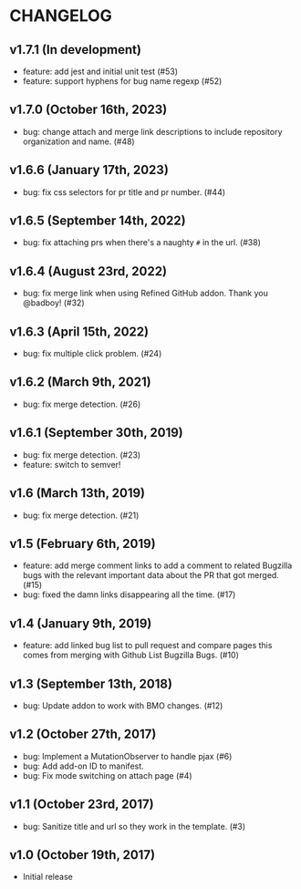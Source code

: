 # CHANGELOG

## v1.7.1 (In development)
* feature: add jest and initial unit test (#53)
* feature: support hyphens for bug name regexp (#52)

## v1.7.0 (October 16th, 2023)

* bug: change attach and merge link descriptions to include repository
  organization and name. (#48)


## v1.6.6 (January 17th, 2023)

* bug: fix css selectors for pr title and pr number. (#44)


## v1.6.5 (September 14th, 2022)

* bug: fix attaching prs when there's a naughty `#` in the url. (#38)


## v1.6.4 (August 23rd, 2022)

* bug: fix merge link when using Refined GitHub addon. Thank you @badboy! (#32)


## v1.6.3 (April 15th, 2022)

* bug: fix multiple click problem. (#24)


## v1.6.2 (March 9th, 2021)

* bug: fix merge detection. (#26)


## v1.6.1 (September 30th, 2019)

* bug: fix merge detection. (#23)
* feature: switch to semver!


## v1.6 (March 13th, 2019)

* bug: fix merge detection. (#21)


## v1.5 (February 6th, 2019)

* feature: add merge comment links to add a comment to related Bugzilla
  bugs with the relevant important data about the PR that got merged. (#15)
* bug: fixed the damn links disappearing all the time. (#17)


## v1.4 (January 9th, 2019)

* feature: add linked bug list to pull request and compare pages this
  comes from merging with Github List Bugzilla Bugs. (#10)


## v1.3 (September 13th, 2018)

* bug: Update addon to work with BMO changes. (#12)


## v1.2 (October 27th, 2017)

* bug: Implement a MutationObserver to handle pjax (#6)
* bug: Add add-on ID to manifest.
* bug: Fix mode switching on attach page (#4)


## v1.1 (October 23rd, 2017)

* bug: Sanitize title and url so they work in the template. (#3)


## v1.0 (October 19th, 2017)

* Initial release
